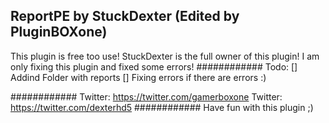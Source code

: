 ReportPE by StuckDexter (Edited by PluginBOXone)
-------------------------------------------------
This plugin is free too use! StuckDexter is the full owner of this plugin! I am
only fixing this plugin and fixed some errors!
############
Todo: 
  [] Addind Folder with reports
  [] Fixing errors if there are errors :)

############
Twitter: https://twitter.com/gamerboxone
Twitter: https://twitter.com/dexterhd5
############
Have fun with this plugin ;)
